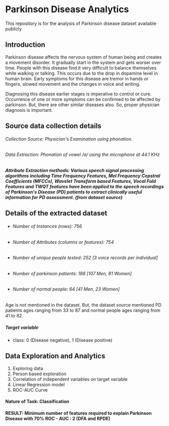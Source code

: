 # Parkinson Disease Analytics
This repository is for the analysis of Parkinson disease dataset available publicly

## Introduction
Parkinson disease affects the nervous system of human being and creates a movement disorder. It gradually start in the system and gets worser over time. People with this disease find it very difficult to balance themselves while walking or talking. This occurs due to the drop in dopamine level in human brain. Early symptoms for this disease are tremor in hands or fingers, slowed movement and the changes in voice and writing.

Diagnosing this disease earlier stages is imperative to control or cure. Occurrence of one or more symptoms can be confirmed to be affected by parkinson. But, there are other similar diseases also. So, proper physician diagnosis is important.

## Source data collection details

###### Collection Source: Physician's Examination using phonation.
###### Data Extraction: Phonation of vowel /a/ using the microphone at 44.1 KHz
##### Attribute Extraction methods: Various speech signal processing algorithms including Time Frequency Features, Mel Frequency Cepstral Coefficients (MFCCs), Wavelet Transform based Features, Vocal Fold Features and TWQT features have been applied to the speech recordings of Parkinson's Disease (PD) patients to extract clinically useful information for PD assessment. (from dataset source)

## Details of the extracted dataset
- ###### Number of Instances (rows): 756
- ###### Number of Attributes (columns or features): 754
- ###### Number of unique people tested: 252 [3 voice records per individual]
- ###### Number of parkinson patients: 188 [107 Men, 81 Women]
- ###### Number of normal people: 64 [41 Men, 23 Women]

Age is not mentioned in the dataset. But, the dataset source mentioned PD patients ages ranging from 33 to 87 and normal people ages ranging from 41 to 82. 

##### Target variable
- class: 0 (Disease negative), 1 (Disease positive)

## Data Exploration and Analytics

1. Exploring data
2. Person based exploration
3. Correlation of independent variables on target variable
4. Linear Regression model
5. ROC-AUC Curve

#### Nature of Task: **Classification** 

#### RESULT: Minimum number of features required to explain Parkinson Disease with 70% ROC - AUC : 2 (DFA and RPDE)